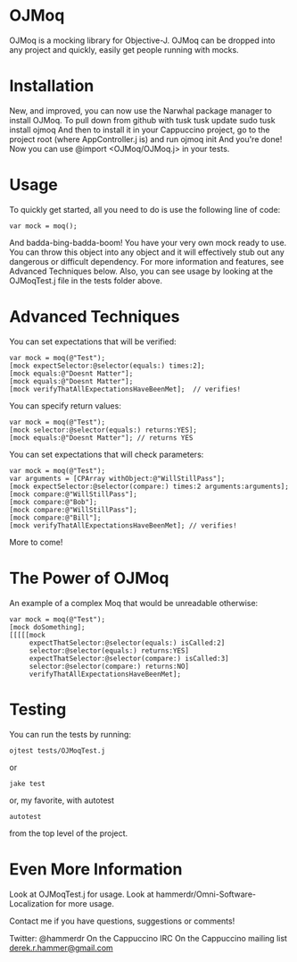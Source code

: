 OJMoq
=====

OJMoq is a mocking library for Objective-J. OJMoq can be dropped into any project and quickly, easily get people running with mocks.

Installation
============

New, and improved, you can now use the Narwhal package manager to install OJMoq. To pull down from github with tusk
    tusk update
    sudo tusk install ojmoq
And then to install it in your Cappuccino project, go to the project root (where AppController.j is) and run
    ojmoq init
And you're done! Now you can use @import <OJMoq/OJMoq.j> in your tests.

Usage
=====

To quickly get started, all you need to do is use the following line of code:
	
	var mock = moq();
	
And badda-bing-badda-boom! You have your very own mock ready to use. You can throw this object into any object and it will effectively stub out any dangerous or difficult dependency. For more information and features, see Advanced Techniques below. Also, you can see usage by looking at the OJMoqTest.j file in the tests folder above.

Advanced Techniques
===================

You can set expectations that will be verified:
	
	var mock = moq(@"Test");
	[mock expectSelector:@selector(equals:) times:2];
	[mock equals:@"Doesnt Matter"];
	[mock equals:@"Doesnt Matter"];
	[mock verifyThatAllExpectationsHaveBeenMet];  // verifies!
	
You can specify return values:
	
	var mock = moq(@"Test");
	[mock selector:@selector(equals:) returns:YES];
	[mock equals:@"Doesnt Matter"]; // returns YES
	
You can set expectations that will check parameters:
	
	var mock = moq(@"Test");
	var arguments = [CPArray withObject:@"WillStillPass"];
	[mock expectSelector:@selector(compare:) times:2 arguments:arguments];
	[mock compare:@"WillStillPass"];
	[mock compare:@"Bob"];
	[mock compare:@"WillStillPass"];
	[mock compare:@"Bill"];
	[mock verifyThatAllExpectationsHaveBeenMet]; // verifies!
	
More to come!

The Power of OJMoq
==================

An example of a complex Moq that would be unreadable otherwise:
	
	var mock = moq(@"Test");
	[mock doSomething];
	[[[[[mock
	     expectThatSelector:@selector(equals:) isCalled:2]
	     selector:@selector(equals:) returns:YES]
	     expectThatSelector:@selector(compare:) isCalled:3]
	     selector:@selector(compare:) returns:NO]
	     verifyThatAllExpectationsHaveBeenMet];

Testing
=======

You can run the tests by running:

	ojtest tests/OJMoqTest.j
	
or

	jake test
	
or, my favorite, with autotest

	autotest
	
from the top level of the project.

Even More Information
=====================

Look at OJMoqTest.j for usage.
Look at hammerdr/Omni-Software-Localization for more usage.

Contact me if you have questions, suggestions or comments!

Twitter: @hammerdr
On the Cappuccino IRC
On the Cappuccino mailing list
derek.r.hammer@gmail.com